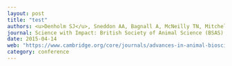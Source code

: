 ```yaml
---
layout: post
title: "test"
authors: <u>Denholm SJ</u>, Sneddon AA, Bagnall A, McNeilly TN, Mitchell MC, Roberts DJ, Russell GC, Wall E
journal: Science with Impact: British Society of Animal Science (BSAS) Annual Conference. 14th - 15th Apr 2015, Chester, UK
date: 2015-04-14
web: "https://www.cambridge.org/core/journals/advances-in-animal-biosciences/issue/A9D1925C7093DCA119097BED1000D985"
category: conference
---
```

